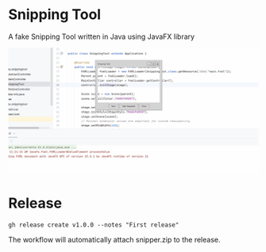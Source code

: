 # Snipping Tool

A fake Snipping Tool written in Java using JavaFX library

![Demo GIF](demo.gif)

# Release

```shell
gh release create v1.0.0 --notes "First release"
```

The workflow will automatically attach snipper.zip to the release.